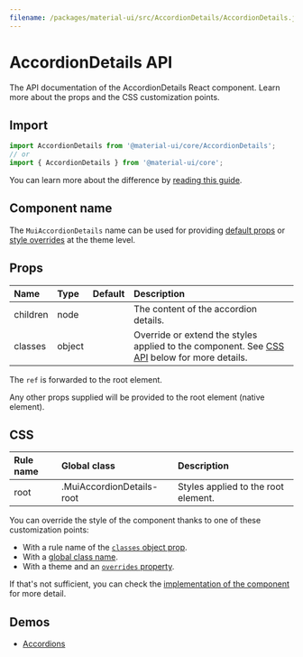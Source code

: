 ```yaml
---
filename: /packages/material-ui/src/AccordionDetails/AccordionDetails.js
---
```


<!--- This documentation is automatically generated, do not try to edit it. -->

# AccordionDetails API

<p class="description">The API documentation of the AccordionDetails React component. Learn more about the props and the CSS customization points.</p>

## Import

```js
import AccordionDetails from '@material-ui/core/AccordionDetails';
// or
import { AccordionDetails } from '@material-ui/core';
```

You can learn more about the difference by [reading this guide](/guides/minimizing-bundle-size/).



## Component name

The `MuiAccordionDetails` name can be used for providing [default props](/customization/globals/#default-props) or [style overrides](/customization/globals/#css) at the theme level.

## Props

| Name | Type | Default | Description |
|:-----|:-----|:--------|:------------|
| <span class="prop-name">children</span> | <span class="prop-type">node</span> |  | The content of the accordion details. |
| <span class="prop-name">classes</span> | <span class="prop-type">object</span> |  | Override or extend the styles applied to the component. See [CSS API](#css) below for more details. |

The `ref` is forwarded to the root element.

Any other props supplied will be provided to the root element (native element).

## CSS

| Rule name | Global class | Description |
|:-----|:-------------|:------------|
| <span class="prop-name">root</span> | <span class="prop-name">.MuiAccordionDetails-root</span> | Styles applied to the root element.

You can override the style of the component thanks to one of these customization points:

- With a rule name of the [`classes` object prop](/customization/components/#overriding-styles-with-classes).
- With a [global class name](/customization/components/#overriding-styles-with-global-class-names).
- With a theme and an [`overrides` property](/customization/globals/#css).

If that's not sufficient, you can check the [implementation of the component](https://github.com/mui-org/material-ui/blob/master/packages/material-ui/src/AccordionDetails/AccordionDetails.js) for more detail.

## Demos

- [Accordions](/components/accordion/)

